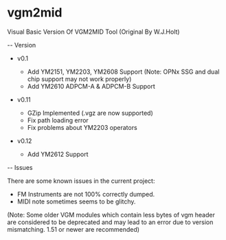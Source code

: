 # vgm2mid
Visual Basic Version Of VGM2MID Tool (Original By W.J.Holt)

-- Version
+ v0.1
    - Add YM2151, YM2203, YM2608 Support (Note: OPNx SSG and dual chip support may not work properly)
    - Add YM2610 ADPCM-A & ADPCM-B Support
    
+ v0.11
    - GZip Implemented (.vgz are now supported)
    - Fix path loading error
    - Fix problems about YM2203 operators
    
+ v0.12
    - Add YM2612 Support


-- Issues

There are some known issues in the current project:
- FM Instruments are not 100% correctly dumped.
- MIDI note sometimes seems to be glitchy.


(Note: Some older VGM modules which contain less bytes of vgm header are considered to be deprecated and may lead to an error due to version mismatching. 1.51 or newer are recommended)
